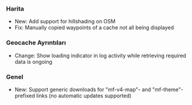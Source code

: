 
### Harita
- New: Add support for hillshading on OSM
- Fix: Manually copied waypoints of a cache not all being displayed

### Geocache Ayrıntıları
- Change: Show loading indicator in log activity while retrieving required data is ongoing

### Genel
- New: Support generic downloads for "mf-v4-map"- and "mf-theme"-prefixed links (no automatic updates supported)
